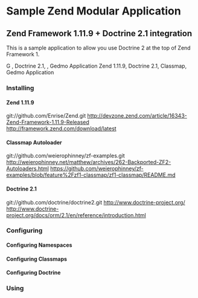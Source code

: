 # Sample Zend Modular Application

## Zend Framework 1.11.9 + Doctrine 2.1 integration

This is a sample application to allow you use Doctrine 2 at the top of Zend Framework 1.

G
, Doctrine 2.1, , Gedmo Application
Zend 1.11.9, Doctrine 2.1, Classmap, Gedmo Application

### Installing

#### Zend 1.11.9
git://github.com/Enrise/Zend.git
http://devzone.zend.com/article/16343-Zend-Framework-1.11.9-Released
http://framework.zend.com/download/latest

#### Classmap Autoloader
git://github.com/weierophinney/zf-examples.git
http://weierophinney.net/matthew/archives/262-Backported-ZF2-Autoloaders.html
https://github.com/weierophinney/zf-examples/blob/feature%2Fzf1-classmap/zf1-classmap/README.md

#### Doctrine 2.1
git://github.com/doctrine/doctrine2.git
http://www.doctrine-project.org/
http://www.doctrine-project.org/docs/orm/2.1/en/reference/introduction.html

### Configuring

#### Configuring Namespaces

#### Configuring Classmaps
#### Configuring Doctrine

### Using
